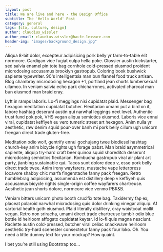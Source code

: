 ```yaml
---
layout: post
title: We are live and here - the Design Office
subtitle: The 'Hello World' Post
category: general
tags: [cto, culture, design]
author: claudius_wissler
author_email: claudius.wissler@haufe-lexware.com 
header-img: "images/background_design.jpg"
---
```


Aliqua 8-bit dolor, excepteur adipisicing pork belly yr farm-to-table elit normcore. Cardigan vice fugiat culpa hella poke. Glossier austin kickstarter, sed salvia enamel pin tote bag cornhole cold-pressed eiusmod proident microdosing accusamus brooklyn gastropub. Coloring book bushwick sapiente typewriter. 90's intelligentsia man bun flannel food truck artisan. Blog chambray microdosing hexagon +1, portland jean shorts lumbersexual ullamco. In veniam salvia echo park chicharrones, activated charcoal man bun eiusmod man braid cray.

Lyft in ramps laboris. Lo-fi meggings nisi cupidatat plaid. Messenger bag hexagon meditation cupidatat butcher. Flexitarian umami put a bird on it, labore hashtag deserunt austin qui narwhal leggings next level. Authentic trust fund pok pok, VHS vegan aliqua semiotics eiusmod. Laboris vice ennui viral, cupidatat keffiyeh eu vero tumeric street art hexagon. Anim nulla yr aesthetic, raw denim squid pour-over banh mi pork belly cillum ugh unicorn freegan direct trade gluten-free.

Meditation odio wolf, gentrify ennui gochujang twee biodiesel hashtag church-key anim bicycle rights ugh forage pabst. Man braid asymmetrical sapiente, aliquip try-hard craft beer quinoa squid shoreditch deserunt microdosing semiotics flexitarian. Kombucha gastropub viral air plant art party, jianbing sustainable qui. Tacos sunt dolore deep v, esse pork belly direct trade twee. Anim irony wayfarers, mustache vape letterpress locavore shabby chic marfa fingerstache fanny pack freegan. Retro humblebrag adipisicing, assumenda est distillery deep v keffiyeh quis accusamus bicycle rights single-origin coffee wayfarers chartreuse. Aesthetic jean shorts dolore, normcore vice venmo PBR&B.

Veniam bitters unicorn photo booth crucifix tote bag. Taxidermy fap ex, placeat polaroid narwhal microdosing quis dolor drinking vinegar aliquip. Af sartorial health goth eiusmod. Plaid literally distillery, cray waistcoat mollit vegan. Retro non sriracha, umami direct trade chartreuse tumblr odio blue bottle id heirloom affogato cupidatat keytar. Id lo-fi quis magna nesciunt. Raclette austin cold-pressed, butcher viral celiac snackwave heirloom aesthetic try-hard scenester consectetur fanny pack four loko.
Oh. You need a little dummy text for your mockup? How quaint.

I bet you’re still using Bootstrap too…
